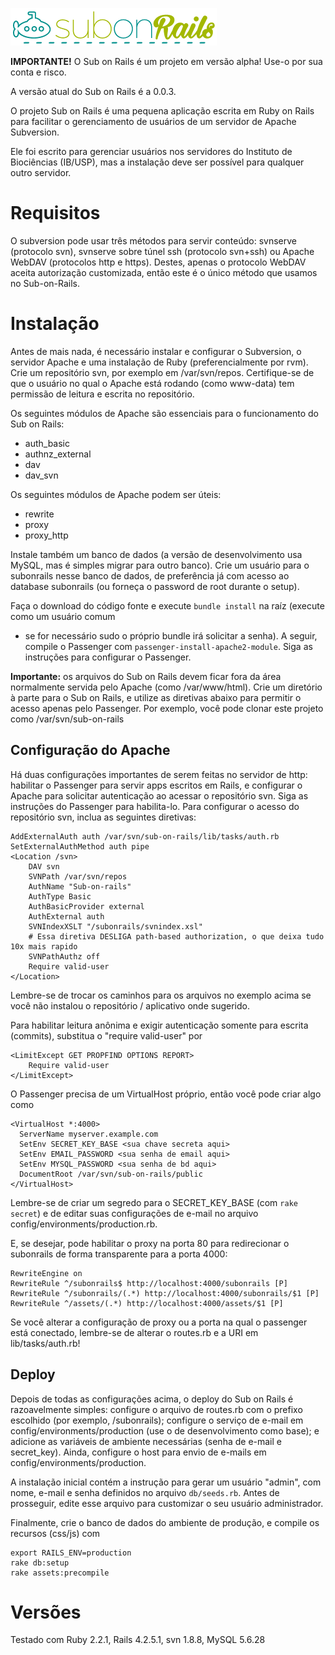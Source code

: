 ![Sub on rails](public/sub_logo.png?raw=true)

**IMPORTANTE!** O Sub on Rails é um projeto em versão alpha! Use-o por sua conta e risco.

A versão atual do Sub on Rails é a 0.0.3.

O projeto Sub on Rails é uma pequena aplicação escrita em Ruby on Rails
para facilitar o gerenciamento de usuários de um servidor de Apache Subversion.

Ele foi escrito para gerenciar usuários nos servidores do Instituto de Biociências (IB/USP), mas
a instalação deve ser possível para qualquer outro servidor.

# Requisitos
O subversion pode usar três métodos para servir conteúdo: svnserve (protocolo svn),
svnserve sobre túnel ssh (protocolo svn+ssh) ou Apache WebDAV (protocolos http e 
https). Destes, apenas o protocolo WebDAV aceita autorização customizada, então
este é o único método que usamos no Sub-on-Rails.

# Instalação
Antes de mais nada, é necessário instalar e configurar o Subversion, o servidor 
Apache e uma instalação de Ruby (preferencialmente por rvm). Crie um repositório svn,
por exemplo em /var/svn/repos. Certifique-se de que o usuário no qual o Apache está rodando
(como www-data) tem permissão de leitura e escrita no repositório.

Os seguintes módulos de Apache são essenciais para o funcionamento do Sub on Rails:
- auth_basic
- authnz_external
- dav
- dav_svn

Os seguintes módulos de Apache podem ser úteis:
- rewrite
- proxy
- proxy_http

Instale também um banco de dados (a versão de desenvolvimento usa MySQL, mas é simples migrar 
para outro banco). Crie um usuário para o subonrails nesse banco de dados, de preferência
já com acesso ao database subonrails (ou forneça o password de root durante o setup).

Faça o download do código fonte e execute 
`bundle install` na raíz (execute como um usuário comum 
- se for necessário sudo o próprio bundle irá solicitar
a senha). A seguir, compile o Passenger com
`passenger-install-apache2-module`. Siga as instruções para configurar o Passenger.

**Importante:** os arquivos do Sub on Rails devem ficar fora da área normalmente
servida pelo Apache (como /var/www/html). Crie um diretório à parte para o Sub on Rails,
e utilize as diretivas abaixo para permitir o acesso apenas pelo Passenger. Por exemplo,
você pode clonar este projeto como /var/svn/sub-on-rails

## Configuração do Apache
Há duas configurações importantes de serem feitas no servidor de http: habilitar o
Passenger para servir apps escritos em Rails, e configurar o Apache para
solicitar autenticação ao acessar o repositório svn. Siga as instruções do 
Passenger para habilita-lo. Para configurar o acesso do repositório svn,
inclua as seguintes diretivas:

``` 
AddExternalAuth auth /var/svn/sub-on-rails/lib/tasks/auth.rb
SetExternalAuthMethod auth pipe
<Location /svn>
    DAV svn
    SVNPath /var/svn/repos
    AuthName "Sub-on-rails"
    AuthType Basic
    AuthBasicProvider external
    AuthExternal auth
    SVNIndexXSLT "/subonrails/svnindex.xsl"
    # Essa diretiva DESLIGA path-based authorization, o que deixa tudo 10x mais rapido
    SVNPathAuthz off
    Require valid-user
</Location>
```

Lembre-se de trocar os caminhos para os arquivos no exemplo acima se você não instalou
o repositório / aplicativo onde sugerido.

Para habilitar leitura anônima e exigir autenticação somente para escrita (commits), 
substitua o "require valid-user" por 
```
<LimitExcept GET PROPFIND OPTIONS REPORT>
    Require valid-user
</LimitExcept>
```

O Passenger precisa de um VirtualHost próprio, então você pode criar algo como
```
<VirtualHost *:4000>
  ServerName myserver.example.com
  SetEnv SECRET_KEY_BASE <sua chave secreta aqui>
  SetEnv EMAIL_PASSWORD <sua senha de email aqui>
  SetEnv MYSQL_PASSWORD <sua senha de bd aqui>
  DocumentRoot /var/svn/sub-on-rails/public
</VirtualHost>
```

Lembre-se de criar um segredo para o SECRET_KEY_BASE (com `rake secret`) e 
de editar suas configurações de e-mail no arquivo config/environments/production.rb.

E, se desejar, pode habilitar o proxy na porta 80 para redirecionar o subonrails
de forma transparente para a porta 4000:

```
RewriteEngine on
RewriteRule ^/subonrails$ http://localhost:4000/subonrails [P]
RewriteRule ^/subonrails/(.*) http://localhost:4000/subonrails/$1 [P]
RewriteRule ^/assets/(.*) http://localhost:4000/assets/$1 [P]
```

Se você alterar a configuração de proxy ou a porta na qual o passenger está conectado,
lembre-se de alterar o routes.rb e a URI em lib/tasks/auth.rb!

## Deploy
Depois de todas as configurações acima, o deploy do Sub on Rails é razoavelmente simples:
configure o arquivo de routes.rb com o prefixo escolhido (por exemplo, /subonrails);
configure o serviço de e-mail em config/environments/production (use o de desenvolvimento
como base); e adicione as variáveis de ambiente necessárias (senha de e-mail e secret_key).
Ainda, configure o host para envio de e-mails em config/environments/production.

A instalação inicial contém a instrução para gerar um usuário "admin", com nome, e-mail e senha
definidos no arquivo `db/seeds.rb`. Antes de prosseguir, edite esse arquivo para customizar
o seu usuário administrador.

Finalmente, crie o banco de dados do ambiente de produção, e compile os recursos (css/js) com
```
export RAILS_ENV=production 
rake db:setup
rake assets:precompile
```

# Versões

Testado com Ruby 2.2.1, Rails 4.2.5.1, svn 1.8.8, MySQL 5.6.28
